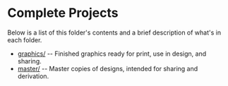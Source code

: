 # Complete Projects
Below is a list of this folder's contents and a brief description of what's in each folder.

<ul>
    <li><a href="graphics">graphics/</a> -- Finished graphics ready for print, use in design, and sharing.</li>
    <li><a href="master">master/</a> -- Master copies of designs, intended for sharing and derivation.</li>
</ul>